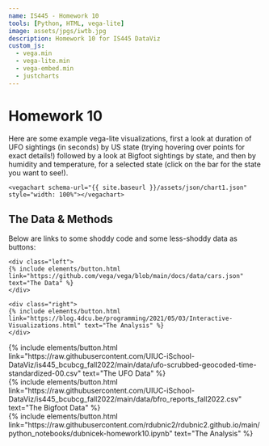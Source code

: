 ```yaml
---
name: IS445 - Homework 10
tools: [Python, HTML, vega-lite]
image: assets/jpgs/iwtb.jpg
description: Homework 10 for IS445 DataViz
custom_js:
  - vega.min
  - vega-lite.min
  - vega-embed.min
  - justcharts
---
```



# Homework 10

Here are some example vega-lite visualizations, first a look at duration of UFO sightings (in seconds) by US state (trying hovering over points for exact details!) followed by a look at Bigfoot sightings by state, and then by humidity and temperature, for a selected state (click on the bar for the state you want to see!).

```
<vegachart schema-url="{{ site.baseurl }}/assets/json/chart1.json" style="width: 100%"></vegachart>
```

<vegachart schema-url="{{ site.baseurl }}/assets/json/dualChart.json" style="width: 100%"></vegachart>


## The Data & Methods

Below are links to some shoddy code and some less-shoddy data as buttons:

```
<div class="left">
{% include elements/button.html link="https://github.com/vega/vega/blob/main/docs/data/cars.json" text="The Data" %}
</div>

<div class="right">
{% include elements/button.html link="https://blog.4dcu.be/programming/2021/05/03/Interactive-Visualizations.html" text="The Analysis" %}
</div>
```

<!-- these are written in a combo of html and liquid --> 

<div class="left">
{% include elements/button.html link="https://raw.githubusercontent.com/UIUC-iSchool-DataViz/is445_bcubcg_fall2022/main/data/ufo-scrubbed-geocoded-time-standardized-00.csv" text="The UFO Data" %}
</div>

<div class="center">
{% include elements/button.html link="https://raw.githubusercontent.com/UIUC-iSchool-DataViz/is445_bcubcg_fall2022/main/data/bfro_reports_fall2022.csv" text="The Bigfoot Data" %}
</div>

<div class="right">
{% include elements/button.html link="https://raw.githubusercontent.com/rdubnic2/rdubnic2.github.io/main/python_notebooks/dubnicek-homework10.ipynb" text="The Analysis" %}
</div>

